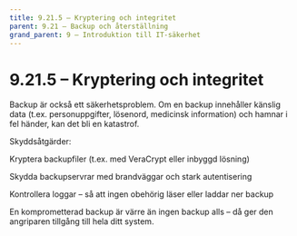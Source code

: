 ```yaml
---
title: 9.21.5 – Kryptering och integritet
parent: 9.21 – Backup och återställning
grand_parent: 9 – Introduktion till IT-säkerhet
---
```

# 9.21.5 – Kryptering och integritet

Backup är också ett säkerhetsproblem. Om en backup innehåller känslig data (t.ex. personuppgifter, lösenord, medicinsk information) och hamnar i fel händer, kan det bli en katastrof.

Skyddsåtgärder:

Kryptera backupfiler (t.ex. med VeraCrypt eller inbyggd lösning)

Skydda backupservrar med brandväggar och stark autentisering

Kontrollera loggar – så att ingen obehörig läser eller laddar ner backup

En komprometterad backup är värre än ingen backup alls – då ger den angriparen tillgång till hela ditt system.

